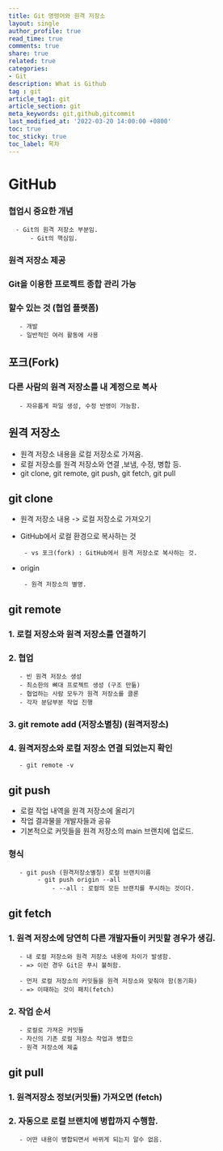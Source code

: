 ```yaml
---
title: Git 명령어와 원격 저장소 
layout: single
author_profile: true
read_time: true
comments: true
share: true
related: true
categories:
- Git
description: What is Github
tag : git
article_tag1: git
article_section: git
meta_keywords: git,github,gitcommit
last_modified_at: '2022-03-20 14:00:00 +0800'
toc: true
toc_sticky: true
toc_label: 목차
---
```


GitHub
========
### 협업시 중요한 개념
      - Git의 원격 저장소 부분임.
          - Git의 핵심임.

### 원격 저장소 제공
### Git을 이용한 프로젝트 종합 관리 가능
### 할수 있는 것 (협업 플랫폼)
       - 개발
       - 일반적인 여러 활동에 사용

## 포크(Fork)
### 다른 사람의 원격 저장소를 내 계정으로 복사
       - 자유롭게 파일 생성, 수정 반영이 가능함.

## 원격 저장소
   * 원격 저장소 내용을 로컬 저장소로 가져옴.
   * 로컬 저장소를 원격 저장소와 연결 ,보냄, 수정, 병합 등.
   * git clone, git remote, git push, git fetch, git pull

## git clone

   * 원격 저장소 내용 -> 로컬 저장소로 가져오기
   * GitHub에서 로컬 환경으로 복사하는 것

          - vs 포크(fork) : GitHub에서 원격 저장소로 복사하는 것.

   * origin

          - 원격 저장소의 별명.

## git remote
### 1. 로컬 저장소와 원격 저장소를 연결하기
### 2. 협업 
       - 빈 원격 저장소 생성
       - 최소한의 뼈대 프로젝트 생성 (구조 만듦)
       - 협업하는 사람 모두가 원격 저장소를 클론 
       - 각자 분담부분 작업 진행
### 3. git remote add (저장소별칭) (원격저장소)

### 4. 원격저장소와 로컬 저장소 연결 되었는지 확인
       - git remote -v

## git push

   * 로컬 작업 내역을 원격 저장소에 올리기
   * 작업 결과물을 개발자들과 공유
   * 기본적으로 커밋들을 원격 저장소의 main 브랜치에 업로드.
 ### 형식
       - git push (원격저장소별칭) 로컬 브랜치이름
            - git push origin --all
                - --all : 로컬의 모든 브랜치를 푸시하는 것이다.          

## git fetch 

###   1. 원격 저장소에 당연히 다른 개발자들이 커밋할 경우가 생김.
       - 내 로컬 저장소와 원격 저장소 내용에 차이가 발생함.
       - => 이런 경우 Git은 푸시 불허함.

       - 먼저 로컬 저장소의 커밋들을 원격 저장소와 맞춰야 함(동기화)
       - => 이때하는 것이 패치(fetch)

###   2. 작업 순서
       - 로컬로 가져온 커밋들
       - 자신의 기존 로컬 저장소 작업과 병합으
       - 원격 저장소에 제출

## git pull
###   1. 원격저장소 정보(커밋들) 가져오면 (fetch)
###   2. 자동으로 로컬 브랜치에 병합까지 수행함.
       - 어떤 내용이 병합되면서 바뀌게 되는지 알수 없음.

